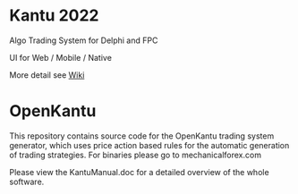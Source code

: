 Kantu 2022
=========
Algo Trading System for Delphi and FPC

 UI for Web / Mobile / Native
 
More detail see [Wiki](https://github.com/wintops/OpenKantu-2022/wiki)

OpenKantu
=========

This repository contains source code for the OpenKantu trading system generator, which uses price action based rules for the automatic generation of trading strategies. For binaries please go to mechanicalforex.com

Please view the KantuManual.doc for a detailed overview of the whole software.

